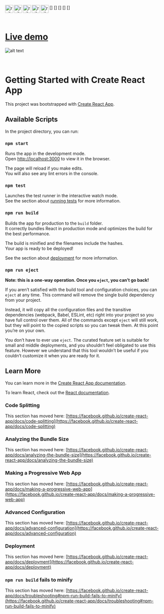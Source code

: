 [<img align="left" alt="raihanhosen01 | Facebook" width="26px" src="https://cdn0.iconfinder.com/data/icons/social-messaging-ui-color-shapes-2-free/128/social-facebook-2019-circle-512.png" />]
[<img align="left" alt="raihanhosen01 | Twitter" width="26px" src="https://www.freeiconspng.com/uploads/logo-twitter-circle-png-transparent-image-1.png" />]
[<img align="left" alt="raihanhosen01 | LinkedIn" width="26px" src="https://cdn4.iconfinder.com/data/icons/social-media-icons-the-circle-set/48/linkedin_circle-512.png" />]
[<img align="left" alt="raihanhosen01 | Instagram" width="26px" src="https://img.pngio.com/circle-colored-gradient-instagram-media-social-social-media-icon-instagram-circle-png-512_512.png" />]
[<img align="left" alt="raihanhosen01 | Youtube" width="26px" src="https://cdn0.iconfinder.com/data/icons/social-15/200/youtube-icon-512.png" />]

<br />

[<h1>Live demo</h1>](https://airbnb-clone-nw.netlify.app/)

![alt text](https://i.ibb.co/Jzj82VC/project-7-with-React-js.png)

<br />

# Getting Started with Create React App

This project was bootstrapped with [Create React App](https://github.com/facebook/create-react-app).

## Available Scripts

In the project directory, you can run:

### `npm start`

Runs the app in the development mode.\
Open [http://localhost:3000](http://localhost:3000) to view it in the browser.

The page will reload if you make edits.\
You will also see any lint errors in the console.

### `npm test`

Launches the test runner in the interactive watch mode.\
See the section about [running tests](https://facebook.github.io/create-react-app/docs/running-tests) for more information.

### `npm run build`

Builds the app for production to the `build` folder.\
It correctly bundles React in production mode and optimizes the build for the best performance.

The build is minified and the filenames include the hashes.\
Your app is ready to be deployed!

See the section about [deployment](https://facebook.github.io/create-react-app/docs/deployment) for more information.

### `npm run eject`

**Note: this is a one-way operation. Once you `eject`, you can’t go back!**

If you aren’t satisfied with the build tool and configuration choices, you can `eject` at any time. This command will remove the single build dependency from your project.

Instead, it will copy all the configuration files and the transitive dependencies (webpack, Babel, ESLint, etc) right into your project so you have full control over them. All of the commands except `eject` will still work, but they will point to the copied scripts so you can tweak them. At this point you’re on your own.

You don’t have to ever use `eject`. The curated feature set is suitable for small and middle deployments, and you shouldn’t feel obligated to use this feature. However we understand that this tool wouldn’t be useful if you couldn’t customize it when you are ready for it.

## Learn More

You can learn more in the [Create React App documentation](https://facebook.github.io/create-react-app/docs/getting-started).

To learn React, check out the [React documentation](https://reactjs.org/).

### Code Splitting

This section has moved here: [https://facebook.github.io/create-react-app/docs/code-splitting](https://facebook.github.io/create-react-app/docs/code-splitting)

### Analyzing the Bundle Size

This section has moved here: [https://facebook.github.io/create-react-app/docs/analyzing-the-bundle-size](https://facebook.github.io/create-react-app/docs/analyzing-the-bundle-size)

### Making a Progressive Web App

This section has moved here: [https://facebook.github.io/create-react-app/docs/making-a-progressive-web-app](https://facebook.github.io/create-react-app/docs/making-a-progressive-web-app)

### Advanced Configuration

This section has moved here: [https://facebook.github.io/create-react-app/docs/advanced-configuration](https://facebook.github.io/create-react-app/docs/advanced-configuration)

### Deployment

This section has moved here: [https://facebook.github.io/create-react-app/docs/deployment](https://facebook.github.io/create-react-app/docs/deployment)

### `npm run build` fails to minify

This section has moved here: [https://facebook.github.io/create-react-app/docs/troubleshooting#npm-run-build-fails-to-minify](https://facebook.github.io/create-react-app/docs/troubleshooting#npm-run-build-fails-to-minify)
